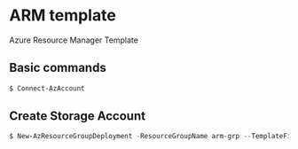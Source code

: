 # ARM template
Azure Resource Manager Template
## Basic commands
```powershell
$ Connect-AzAccount
```
## Create Storage Account
```powershell
$ New-AzResourceGroupDeployment -ResourceGroupName arm-grp --TemplateFile arm/arm-storage-account.json

```
